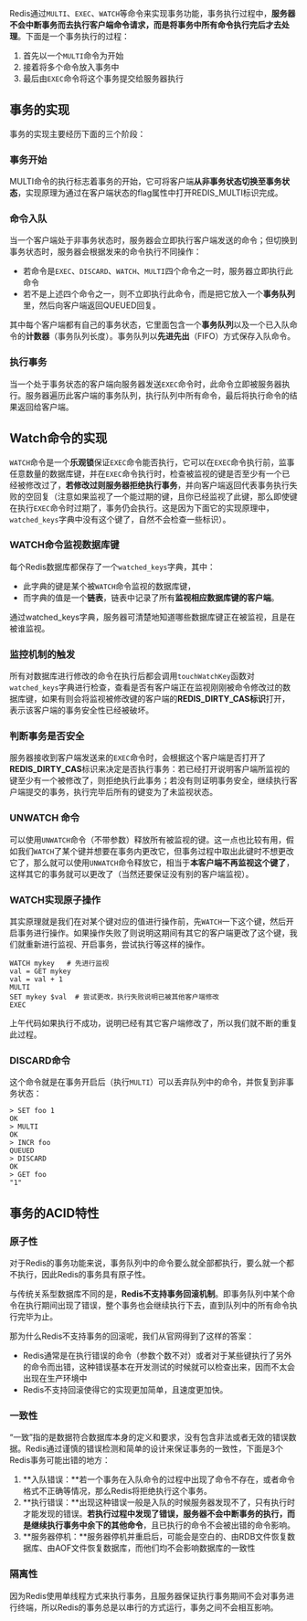 Redis通过`MULTI`、`EXEC`、`WATCH`等命令来实现事务功能，事务执行过程中，**服务器不会中断事务而去执行客户端命令请求，而是将事务中所有命令执行完后才去处理**。下面是一个事务执行的过程：

1. 首先以一个`MULTI`命令为开始
2. 接着将多个命令放入事务中
3. 最后由`EXEC`命令将这个事务提交给服务器执行



## 事务的实现

事务的实现主要经历下面的三个阶段：

### 事务开始

MULTI命令的执行标志着事务的开始，它可将客户端**从非事务状态切换至事务状态**，实现原理为通过在客户端状态的flag属性中打开REDIS_MULTI标识完成。 

### 命令入队

当一个客户端处于非事务状态时，服务器会立即执行客户端发送的命令；但切换到事务状态时，服务器会根据发来的命令执行不同操作：

- 若命令是`EXEC`、`DISCARD`、`WATCH`、`MULTI`四个命令之一时，服务器立即执行此命令
- 若不是上述四个命令之一，则不立即执行此命令，而是把它放入一个**事务队列**里，然后向客户端返回QUEUED回复。

其中每个客户端都有自己的事务状态，它里面包含一个**事务队列**以及一个已入队命令的**计数器**（事务队列长度）。事务队列以**先进先出**（FIFO）方式保存入队命令。

### 执行事务

当一个处于事务状态的客户端向服务器发送`EXEC`命令时，此命令立即被服务器执行。服务器遍历此客户端的事务队列，执行队列中所有命令，最后将执行命令的结果返回给客户端。



## Watch命令的实现

`WATCH`命令是一个**乐观锁**保证`EXEC`命令能否执行，它可以在`EXEC`命令执行前，监事任意数量的数据库键，并在`EXEC`命令执行时，检查被监视的键是否至少有一个已经被修改过了，**若修改过则服务器拒绝执行事务**，并向客户端返回代表事务执行失败的空回复（注意如果监视了一个能过期的键，且你已经监视了此键，那么即使键在执行`EXEC`命令时过期了，事务仍会执行。这是因为下面它的实现原理中，`watched_keys`字典中没有这个键了，自然不会检查一些标识）。

### WATCH命令监视数据库键

每个Redis数据库都保存了一个`watched_keys`字典，其中：

- 此字典的键是某个被`WATCH`命令监视的数据库键，
- 而字典的值是一个**链表**，链表中记录了所有**监视相应数据库键的客户端**。

通过watched_keys字典，服务器可清楚地知道哪些数据库键正在被监视，且是在被谁监视。

### 监控机制的触发

所有对数据库进行修改的命令在执行后都会调用`touchWatchKey`函数对`watched_keys`字典进行检查，查看是否有客户端正在监视刚刚被命令修改过的数据库键，如果有则会将监视被修改键的客户端的**REDIS_DIRTY_CAS标识**打开，表示该客户端的事务安全性已经被破坏。

### 判断事务是否安全

服务器接收到客户端发送来的`EXEC`命令时，会根据这个客户端是否打开了**REDIS_DIRTY_CAS**标识来决定是否执行事务：若已经打开说明客户端所监视的键至少有一个被修改了，则拒绝执行此事务；若没有则证明事务安全，继续执行客户端提交的事务，执行完毕后所有的键变为了未监视状态。

### UNWATCH 命令

可以使用`UNWATCH`命令（不带参数）释放所有被监视的键。这一点也比较有用，假如我们`WATCH`了某个键并想要在事务内更改它，但事务过程中取出此键时不想更改它了，那么就可以使用`UNWATCH`命令释放它，相当于**本客户端不再监视这个键了**，这样其它的事务就可以更改了（当然还要保证没有别的客户端监视）。

### WATCH实现原子操作

其实原理就是我们在对某个键对应的值进行操作前，先`WATCH`一下这个键，然后开启事务进行操作。如果操作失败了则说明这期间有其它的客户端更改了这个键，我们就重新进行监视、开启事务，尝试执行等这样的操作。

```shell
WATCH mykey   # 先进行监视
val = GET mykey
val = val + 1
MULTI
SET mykey $val  # 尝试更改，执行失败说明已被其他客户端修改
EXEC
```

上午代码如果执行不成功，说明已经有其它客户端修改了，所以我们就不断的重复此过程。

### DISCARD命令

这个命令就是在事务开启后（执行`MULTI`）可以丢弃队列中的命令，并恢复到非事务状态：

```shell
> SET foo 1
OK
> MULTI
OK
> INCR foo
QUEUED
> DISCARD
OK
> GET foo
"1"
```

## 事务的ACID特性

### 原子性

对于Redis的事务功能来说，事务队列中的命令要么就全部都执行，要么就一个都不执行，因此Redis的事务具有原子性。

与传统关系型数据库不同的是，**Redis不支持事务回滚机制**。即事务队列中某个命令在执行期间出现了错误，整个事务也会继续执行下去，直到队列中的所有命令执行完毕为止。

那为什么Redis不支持事务的回滚呢，我们从官网得到了这样的答案：

- Redis通常是在执行错误的命令（参数个数不对）或者对于某些键执行了另外的命令而出错，这种错误基本在开发测试的时候就可以检查出来，因而不太会出现在生产环境中
- Redis不支持回滚使得它的实现更加简单，且速度更加快。

### 一致性

“一致”指的是数据符合数据库本身的定义和要求，没有包含非法或者无效的错误数据。Redis通过谨慎的错误检测和简单的设计来保证事务的一致性，下面是3个Redis事务可能出错的地方：

1. **入队错误：**若一个事务在入队命令的过程中出现了命令不存在，或者命令格式不正确等情况，那么Redis将拒绝执行这个事务。
2. **执行错误：**出现这种错误一般是入队的时候服务器发现不了，只有执行时才能发现的错误。**若执行过程中发现了错误，服务器不会中断事务的执行，而是继续执行事务中余下的其他命令**，且已执行的命令不会被出错的命令影响。
3. **服务器停机：**服务器停机并重启后，可能会是空白的、由RDB文件恢复数据库、由AOF文件恢复数据库，而他们均不会影响数据库的一致性

### 隔离性

因为Redis使用单线程方式来执行事务，且服务器保证执行事务期间不会对事务进行终端，所以Redis的事务总是以串行的方式运行，事务之间不会相互影响。